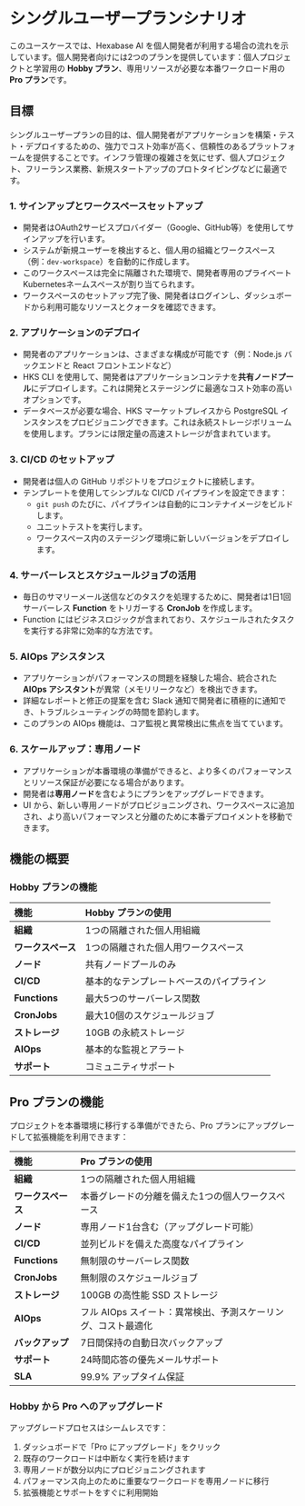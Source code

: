 # シングルユーザープランシナリオ

このユースケースでは、Hexabase AI を個人開発者が利用する場合の流れを示しています。個人開発者向けには2つのプランを提供しています：個人プロジェクトと学習用の **Hobby プラン**、専用リソースが必要な本番ワークロード用の **Pro プラン**です。

## 目標

シングルユーザープランの目的は、個人開発者がアプリケーションを構築・テスト・デプロイするための、強力でコスト効率が高く、信頼性のあるプラットフォームを提供することです。インフラ管理の複雑さを気にせず、個人プロジェクト、フリーランス業務、新規スタートアップのプロトタイピングなどに最適です。

### 1. サインアップとワークスペースセットアップ

- 開発者はOAuth2サービスプロバイダー（Google、GitHub等）を使用してサインアップを行います。
- システムが新規ユーザーを検出すると、個人用の組織とワークスペース（例：`dev-workspace`）を自動的に作成します。
- このワークスペースは完全に隔離された環境で、開発者専用のプライベートKubernetesネームスペースが割り当てられます。
- ワークスペースのセットアップ完了後、開発者はログインし、ダッシュボードから利用可能なリソースとクォータを確認できます。

### 2. アプリケーションのデプロイ

- 開発者のアプリケーションは、さまざまな構成が可能です（例：Node.js バックエンドと React フロントエンドなど）
- HKS CLI を使用して、開発者はアプリケーションコンテナを**共有ノードプール**にデプロイします。これは開発とステージングに最適なコスト効率の高いオプションです。
- データベースが必要な場合、HKS マーケットプレイスから PostgreSQL インスタンスをプロビジョニングできます。これは永続ストレージボリュームを使用します。プランには限定量の高速ストレージが含まれています。

### 3. CI/CD のセットアップ

- 開発者は個人の GitHub リポジトリをプロジェクトに接続します。
- テンプレートを使用してシンプルな CI/CD パイプラインを設定できます：
  - `git push` のたびに、パイプラインは自動的にコンテナイメージをビルドします。
  - ユニットテストを実行します。
  - ワークスペース内のステージング環境に新しいバージョンをデプロイします。

### 4. サーバーレスとスケジュールジョブの活用

- 毎日のサマリーメール送信などのタスクを処理するために、開発者は1日1回サーバーレス **Function** をトリガーする **CronJob** を作成します。
- Function にはビジネスロジックが含まれており、スケジュールされたタスクを実行する非常に効率的な方法です。

### 5. AIOps アシスタンス

- アプリケーションがパフォーマンスの問題を経験した場合、統合された **AIOps アシスタント**が異常（メモリリークなど）を検出できます。
- 詳細なレポートと修正の提案を含む Slack 通知で開発者に積極的に通知でき、トラブルシューティングの時間を節約します。
- このプランの AIOps 機能は、コア監視と異常検出に焦点を当てています。

### 6. スケールアップ：専用ノード

- アプリケーションが本番環境の準備ができると、より多くのパフォーマンスとリソース保証が必要になる場合があります。
- 開発者は**専用ノード**を含むようにプランをアップグレードできます。
- UI から、新しい専用ノードがプロビジョニングされ、ワークスペースに追加され、より高いパフォーマンスと分離のために本番デプロイメントを移動できます。

## 機能の概要

### Hobby プランの機能

| 機能               | Hobby プランの使用                       |
| :----------------- | :--------------------------------------- |
| **組織**           | 1つの隔離された個人用組織                |
| **ワークスペース** | 1つの隔離された個人用ワークスペース      |
| **ノード**         | 共有ノードプールのみ                     |
| **CI/CD**          | 基本的なテンプレートベースのパイプライン |
| **Functions**      | 最大5つのサーバーレス関数                |
| **CronJobs**       | 最大10個のスケジュールジョブ             |
| **ストレージ**     | 10GB の永続ストレージ                    |
| **AIOps**          | 基本的な監視とアラート                   |
| **サポート**       | コミュニティサポート                     |

## Pro プランの機能

プロジェクトを本番環境に移行する準備ができたら、Pro プランにアップグレードして拡張機能を利用できます：

| 機能               | Pro プランの使用                                              |
| :----------------- | :------------------------------------------------------------ |
| **組織**           | 1つの隔離された個人用組織                                     |
| **ワークスペース** | 本番グレードの分離を備えた1つの個人ワークスペース             |
| **ノード**         | 専用ノード1台含む（アップグレード可能）                       |
| **CI/CD**          | 並列ビルドを備えた高度なパイプライン                          |
| **Functions**      | 無制限のサーバーレス関数                                      |
| **CronJobs**       | 無制限のスケジュールジョブ                                    |
| **ストレージ**     | 100GB の高性能 SSD ストレージ                                 |
| **AIOps**          | フル AIOps スイート：異常検出、予測スケーリング、コスト最適化 |
| **バックアップ**   | 7日間保持の自動日次バックアップ                               |
| **サポート**       | 24時間応答の優先メールサポート                                |
| **SLA**            | 99.9% アップタイム保証                                        |

### Hobby から Pro へのアップグレード

アップグレードプロセスはシームレスです：

1. ダッシュボードで「Pro にアップグレード」をクリック
2. 既存のワークロードは中断なく実行を続けます
3. 専用ノードが数分以内にプロビジョニングされます
4. パフォーマンス向上のために重要なワークロードを専用ノードに移行
5. 拡張機能とサポートをすぐに利用開始
